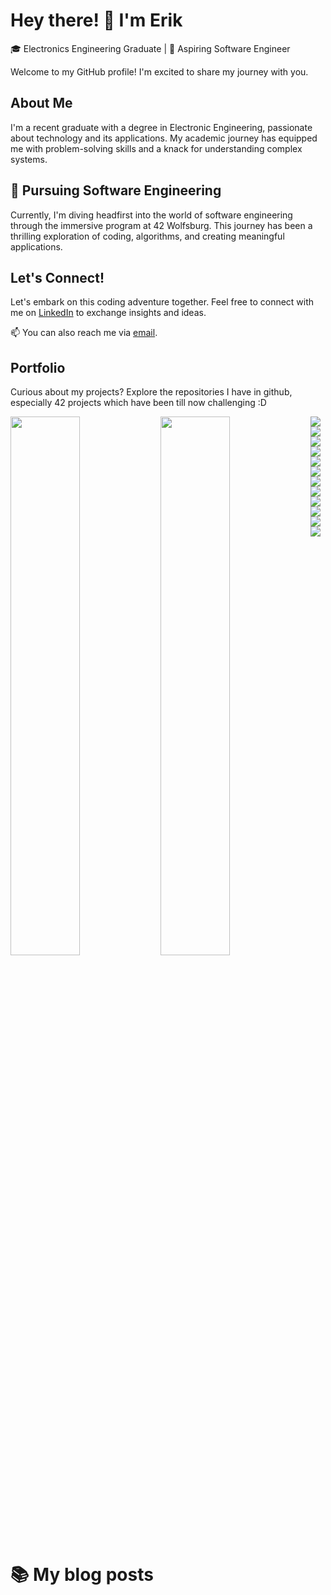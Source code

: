 # Hey there! 👋 I'm Erik

🎓 Electronics Engineering Graduate | 🌱 Aspiring Software Engineer

Welcome to my GitHub profile! I'm excited to share my journey with you.

## About Me

I'm a recent graduate with a degree in Electronic Engineering, passionate about technology and its applications. My academic journey has equipped me with problem-solving skills and a knack for understanding complex systems.

## 🚀 Pursuing Software Engineering

Currently, I'm diving headfirst into the world of software engineering through the immersive program at 42 Wolfsburg. This journey has been a thrilling exploration of coding, algorithms, and creating meaningful applications.

## Let's Connect!

Let's embark on this coding adventure together. Feel free to connect with me on [LinkedIn](https://www.linkedin.com/in/erik-seferi-393438202/) to exchange insights and ideas.

📫 You can also reach me via [email](mailto:rk.seferi@gmail.com).

## Portfolio

Curious about my projects? Explore the repositories I have in github, especially 42 projects which have been till now challenging :D



<img align="left" width="47%" src="https://github-readme-stats.vercel.app/api?username=Vikingu-del&theme=dark&show_icons=true" />

<img align="left" width="47%" src="https://github-readme-stats.vercel.app/api/top-langs/?username=Vikingu-del&layout=compact" />

<img align="left" src="https://img.shields.io/badge/Wordpress-21759B?style=for-the-badge&logo=wordpress&logoColor=white /">

<img align="left" src="https://img.shields.io/badge/MySQL-005C84?style=for-the-badge&logo=mysql&logoColor=white" />

<img align="left" src="https://img.shields.io/badge/Bootstrap-563D7C?style=for-the-badge&logo=bootstrap&logoColor=white" />

<img align="left" src="https://img.shields.io/badge/HTML5-E34F26?style=for-the-badge&logo=html5&logoColor=white" />

<img align="left" src="https://img.shields.io/badge/JavaScript-323330?style=for-the-badge&logo=javascript&logoColor=F7DF1E" />

<img align="left" src="https://img.shields.io/badge/CSS3-1572B6?style=for-the-badge&logo=css3&logoColor=white" />

<img align="left" src="https://img.shields.io/badge/Sass-CC6699?style=for-the-badge&logo=sass&logoColor=white" />

<img align="left" src="https://img.shields.io/badge/Shell_Script-121011?style=for-the-badge&logo=gnu-bash&logoColor=white" />

<img align="left" src="https://img.shields.io/badge/Tailwind_CSS-38B2AC?style=for-the-badge&logo=tailwind-css&logoColor=white" />

<img align="left" src="https://img.shields.io/badge/Xampp-F37623?style=for-the-badge&logo=xampp&logoColor=white" />

<img align="left" src="https://img.shields.io/badge/C-00599C?style=for-the-badge&logo=c&logoColor=white" />

<img src="https://img.shields.io/badge/Python-FFD43B?style=for-the-badge&logo=python&logoColor=blue" />

# 📚 My blog posts
<!-- BLOG-POST-LIST:START -->
<!-- BLOG-POST-LIST:END -->

